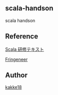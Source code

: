 ## scala-handson

scala handson

## Reference

[Scala 研修テキスト](https://dwango.github.io/scala_text/)

[Fringeneer](https://qiita.com/f81@github)

## Author

[kakke18](https://github.com/kakke18)
